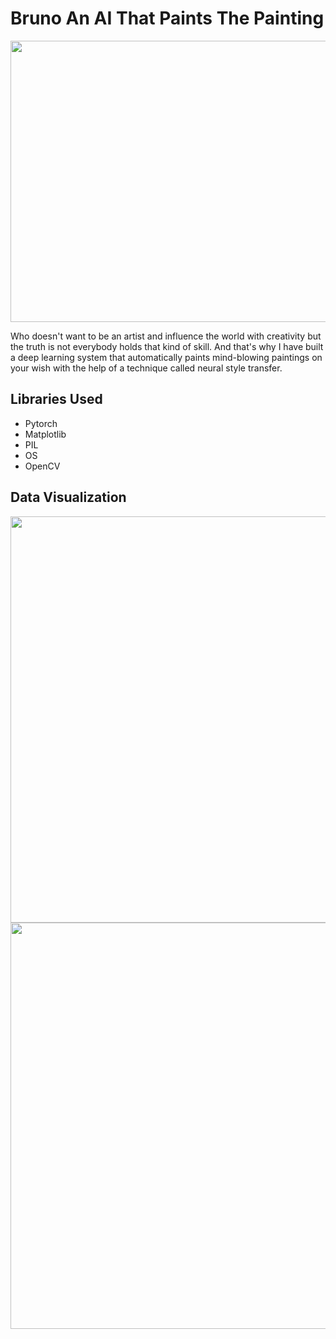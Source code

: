 # Bruno An AI That Paints The Painting
<img src="https://github.com/NavinBondade/Bruno-An-AI-That-Paints-The-Painting/blob/main/Generated%20Images/display.png" width="950" height="450">
<p>Who doesn't want to be an artist and influence the world with creativity but the truth is not everybody holds that kind of skill. And that's why I have built a deep learning system that automatically paints mind-blowing paintings on your wish with the help of a technique called neural style transfer.</p>
<h2>Libraries Used</h2>
<ul>
  <li>Pytorch</li>
  <li>Matplotlib</li>
  <li>PIL</li>
  <li>OS</li>
  <li>OpenCV</li>
</ul>
<h2>Data Visualization</h2>
<img src="https://github.com/NavinBondade/Bruno-An-AI-That-Paints-The-Painting/blob/main/Dataset/Content%20Images/all%20content%20images.png" width="950" height="650">
<img src="https://github.com/NavinBondade/Bruno-An-AI-That-Paints-The-Painting/blob/main/Dataset/Style%20Images/all%20style%20images.png" width="950" height="650">


